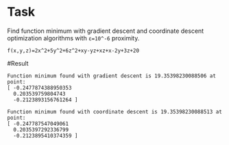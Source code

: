 # Task
Find function minimum with gradient descent and coordinate descent optimization algorithms with `ε=10^-6` proximity.

`f(x,y,z)=2x^2+5y^2+6z^2+xy-yz+xz+x-2y+3z+20`

#Result
```
Function minimum found with gradient descent is 19.35398230088506 at point:
[ -0.2477874388950353
  0.203539759804743
  -0.2123893156761264 ]

Function minimum found with coordinate descent is 19.35398230088513 at point:
[ -0.247787547049061
  0.2035397292336799
  -0.2123895410374359 ]
```
